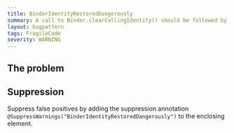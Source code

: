 ```yaml
---
title: BinderIdentityRestoredDangerously
summary: A call to Binder.clearCallingIdentity() should be followed by Binder.restoreCallingIdentity() in a finally block. Otherwise the wrong Binder identity may be used by subsequent code.
layout: bugpattern
tags: FragileCode
severity: WARNING
---
```


<!--
*** AUTO-GENERATED, DO NOT MODIFY ***
To make changes, edit the @BugPattern annotation or the explanation in docs/bugpattern.
-->


## The problem


## Suppression
Suppress false positives by adding the suppression annotation `@SuppressWarnings("BinderIdentityRestoredDangerously")` to the enclosing element.

